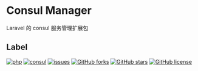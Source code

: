 # Consul Manager

Laravel 的 consul 服务管理扩展包

## Label

[![php](https://img.shields.io/badge/php-%3E7.0-blue)](https://www.php.net)
[![consul](https://img.shields.io/badge/consul-%3E1.9-red)](https://www.consul.io)
[![issues](https://img.shields.io/github/issues/jefferyjob/consul-manager)](https://github.com/jefferyjob/consul-manager/issues)
[![GitHub forks](https://img.shields.io/github/forks/jefferyjob/consul-manager)](https://github.com/jefferyjob/consul-manager)
[![GitHub stars](https://img.shields.io/github/stars/jefferyjob/consul-manager)](https://github.com/jefferyjob/consul-manager)
[![GitHub license](https://img.shields.io/github/license/jefferyjob/consul-manager)](https://github.com/jefferyjob/consul-manager/blob/master/LICENSE)



